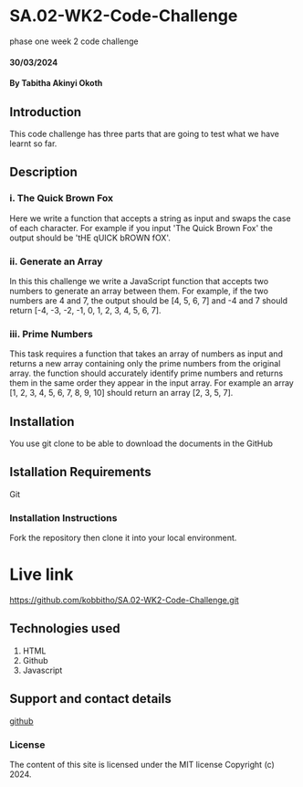 # SA.02-WK2-Code-Challenge
phase one week 2  code challenge
#### 30/03/2024

#### By Tabitha Akinyi Okoth

## Introduction

This code challenge has three parts that are going to test what we have learnt so far.

## Description

### i. The Quick Brown Fox

Here we write a function that accepts a string as input and swaps the case of each character. For example if you input 'The Quick Brown Fox' the output should be 'tHE qUICK bROWN fOX'.



### ii. Generate an Array

In this this challenge we write a JavaScript function that accepts two numbers to generate an array between them. For example, if the two numbers are 4 and 7, the output should be [4, 5, 6, 7] and -4 and 7 should return [-4, -3, -2, -1, 0, 1, 2, 3, 4, 5, 6, 7].



### iii. Prime Numbers

This  task requires a function that takes an array of numbers as input and returns a new array containing only the prime numbers from the original array. 
the function should accurately identify prime numbers and returns them in the same order they appear in the input array. For example an array [1, 2, 3, 4, 5, 6, 7, 8, 9, 10] should return an array [2, 3, 5, 7].


## Installation
You use git clone to be able to download the documents in the GitHub

## Istallation Requirements
Git

### Installation Instructions
Fork the repository then clone it into your local environment.

# Live link
<https://github.com/kobbitho/SA.02-WK2-Code-Challenge.git>

## Technologies used
1. HTML
2. Github
3. Javascript

## Support and contact details
[github](github.com/kobbitho)


### License
The content of this site is licensed under the MIT license
Copyright (c) 2024.


